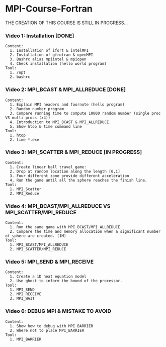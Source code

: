 # MPI-Course-Fortran

THE CREATION OF THIS COURSE IS STILL IN PROGRESS...

### Video 1: Installation       [DONE]
    Content: 
      1. Installation of ifort & intelMPI
      2. Installation of gfrotran & openMPI
      3. Bashrc alias mpiintel & mpiopen
      4. Check installation (hello world program)
    Tool:
      1. /opt
      2. bashrc

### Video 2: MPI_BCAST & MPI_ALLREDUCE      [DONE]
    Content:
      1. Explain MPI headers and foornote (hello program)
      2. Random number program 
      3. Compare running time to compute 10000 random number (single proc VS multi procs (x4))
      4. Introduction to MPI_BCAST & MPI_ALLREDUCE.
      5. Show htop & time command line
    Tool:
      1. htop
      2. time *.exe

### Video 3: MPI_SCATTER & MPI_REDUCE       [IN PROGRESS]
    Content:
      1. Create linear ball travel game:
      2. Drop at random location along the length [0,1]
      3. Four different zone provide different acceleration
      4. Run the game until all the sphere reaches the finish line.
    Tool:
      1. MPI_Scatter 
      2. MPI_Reduce


### Video 4: MPI_BCAST/MPI_ALLREDUCE VS MPI_SCATTER/MPI_REDUCE
    Content:
      1. Run the same game with MPI_BCAST/MPI_ALLREDUCE
      2. Compare the time and memory allocation when a significant number of sphere are created. (1M)
    Tool:
      1. MPI_BCAST/MPI_ALLREDUCE
      2. MPI_SCATTER/MPI_REDUCE


### Video 5: MPI_SEND & MPI_RECEIVE
    Content:
      1. Create a 1D heat equation model
      2. Use ghost to inform the bound of the processor.
    Tool:
      1. MPI_SEND
      2. MPI_RECEIVE
      3. MPI_WAIT

### Video 6: DEBUG MPI & MISTAKE TO AVOID
    Content:
      1. Show how to debug with MPI_BARRIER
      2. Where not to place MPI_BARRIER
    Tool:
      1. MPI_BARRIER
